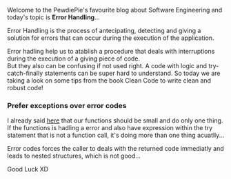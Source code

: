 <div style="text-align: left;">
    <p>
        Welcome to the PewdiePie's favourite blog about Software Engineering and today's
        topic is <b>Error Handling</b>...
    </p>
    <p>
        Error Handling is the process of antecipating, detecting and giving a solution for errors
        that can occur during the execution of the application.
    </p>
    <p>
        Error hadling help us to atablish a procedure that deals with interruptions during the execution of a giving piece of code.
        <br>
        But they also can be confusing if not used right. A code with logic and try-catch-finally statements can be super hard to understand.
        So today we are taking a look on some tips from the book Clean Code to write clean and robust code!
    </p>
    <h3>Prefer exceptions over error codes</h3>
    <p>
        I already said <a href="https://gabrielslima.github.io/blog/post.html?id=7" target="blank">here</a> that our functions should be small and do
        only one thing. If the functions is hadling a error and also have expression within the try statement that is not a function call, it's doing
        more than one thing acuatlly... 
    </p>
    <p>
        Error codes forces the caller to deals with the returned code immediatly and leads to nested structures, which is not good...
    </p>
    Good Luck XD
</div>